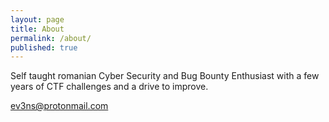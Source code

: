 ```yaml
---
layout: page
title: About
permalink: /about/
published: true
---
```


Self taught romanian Cyber Security and Bug Bounty Enthusiast with a few years of CTF challenges and a drive to improve.

[ev3ns@protonmail.com](mailto:ev3ns@protonmail.com)
